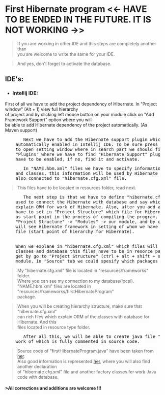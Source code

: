 # First Hibernate program   <<- HAVE TO BE ENDED IN THE FUTURE. IT IS NOT WORKING ->>
>If you are working in other IDE and this steps are completely another than  
you are welcome to write the same for your IDE.  

>And yes, don't forget to activate the database.  
## IDE's:
* ### Intellij IDE:
First of all we have to add the project dependency of Hibernate. In "Project window" (Alt + 1) view full hierarchy  
of project and by clicking left mouse button on your module click on "Add Framework Support" option where you will  
be able to add Hibernate dependency of the project automatically. (As Maven support)  

<pre>
       Next we have to add the Hibernate support plugin which is  
    automatically enabled in Intellij IDE. To be sure press (ctrl + alt + s) 
    to open setting window where in search part we should find the  
    "Plugins" where we have to find "Hibernate Support" plugin which  
    have to be enabled, if no, find it and activate.
</pre>
<pre>
       In "NAME.hbm.xml" files we have to specify information about ORM between database  
    and classes, this information will be used by Hibernate later. And this files will be  
    also connected to "hibernate.cfg.xml" file.
</pre>
>This files have to be located in resources folder, read next.
<pre>
       The next step is that we have to define "hibernate.cfg.xml" file which will be  
    used to connect the Hibernate with database and say which files(NAME.hbm.xml) are  
    explain ORM for work of Hibernate. Also, after you add a "hibernate.cfg.xml" file we  
    have to set in "Project Structure" which file for Hibernate framework will be named  
    as start point in the process of compiling the program. As sad before we have to go to  
    "Project Structure" -> "Modules" -> our module, and by clicking on dropdown list you  
    will see Hibernate framework in setting of whom we have to set path to "hibernate.cfg.xml"  
    file (start point of hierarchy for Hibernate).
    
    
    When we explane in "hibernate.cfg.xml" which files will explaine ORM between  
    classes and database this files have to be in resorce package which we could  
    get by go to "Project Structure" (ctrl + alt + shift + s) -> "Modules" -> our  
    module, in "Source" tab we could spesify which packages will be called as "Resources".  
</pre>
>My "hibernate.cfg.xml" file is located in "resources/frameworks" folder.  
Where you can see my connection to my database(local).
"NAME.hbm.xml" files are located in "resources/frameworks/firstHibernateProgram"  
package.

>When you will be creating hierarchy structure, make sure that "hibernate.cfg.xml"  
can rich files which explain ORM of the classes with database for Hibernate. And this  
files located in resource type folder.

<pre>
       After all this, we will be able to create java file "firstHibernateProgram.java"  
    work of which is fully commented in source code.
</pre>
>Source code of "firstHibernateProgram.java" have been taken from [her](https://www.tutorialspoint.com/hibernate/hibernate_examples.htm).  
Also good information is represented [her](https://thoughts-on-java.org/hibernate-getting-started/), where you will also find another declaration  
of "hibernate.cfg.xml" file and another factory classes for work Java code with database.
#### >All corrections and additions are welcome !!!